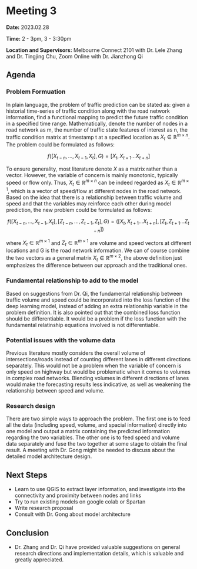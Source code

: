 # Meeting 3

**Date:** 2023.02.28

**Time:** 2 - 3pm, 3 - 3:30pm

**Location and Supervisors:** Melbourne Connect 2101 with Dr. Lele Zhang and Dr. Tingjing Chu, Zoom Online with Dr. Jianzhong Qi 

## Agenda

### Problem Formuation 

In plain language, the problem of traffic prediction can be stated as: given a historial time-series of traffic condition along with the road network information,
find a functional mapping to predict the future traffic condition in a specified time range. Mathematically, denote the number of nodes in a road network as m, the number of traffic state features of interest
as n, the traffic condition matrix at timestamp t at a specified location as $X_t \in \mathbb{R}^{m \times n}$. The problem could be formulated as follows:

$$ f([X_{t-n}, ..., X_{t-1}, X_t], G) = [X_t, X_{t+1} ... X_{t+n}] $$ 

To ensure generality, most literature denote $X$ as a matrix rather than a vector. However, the variable of concern is mainly monotonic, typically speed or flow only.
Thus, $X_t \in \mathbb{R}^{m \times n}$ can be indeed regarded as $X_t \in \mathbb{R}^{m \times 1}$, which is a vector of speed/flow at different nodes in the road network. 
Based on the idea that there is a relationship between traffic volume and speed and that the variables may reinforce each other during model prediction, 
the new problem could be formulated as follows:

$$ f([X_{t-n}, ..., X_{t-1}, X_t], [Z_{t-n}, ..., Z_{t-1}, Z_t], G) = ([X_t, X_{t+1} ... X_{t+n}], [Z_t, Z_{t+1} ... Z_{t+n}]) $$ 

where $X_t \in \mathbb{R}^{m \times 1}$ and $Z_t \in \mathbb{R}^{m \times 1}$ are volume and speed vectors at different locations and G is the road network information. We can of course combine the
two vectors as a general matrix $X_t \in \mathbb{R}^{m \times 2}$, the above definition just emphasizes the difference between our approach and the traditional ones. 

### Fundamental relationship to add to the model 

Based on suggestions from Dr. Qi, the fundamental relationship between traffic volume and speed could be incorporated into the loss function of the deep learning model, instead of
adding an extra relationship variable in the problem definition. It is also pointed out that the combined loss function should be differentiable. It would be a problem if the loss
function with the fundamental relatinship equations involved is not differentiable. 

### Potential issues with the volume data

Previous literature mostly considers the overall volume of intersections/roads instead of counting different lanes in different directions separately. This would not be a problem when the variable of concern is
only speed on highway but would be problematic when it comes to volumes in complex road networks. Blending volumes in different directions of lanes would make
the forecasting results less indicative, as well as weakening the relationship between speed and volume. 

### Research design 

There are two simple ways to approach the problem. The first one is to feed all the data (including speed, volume, and spacial information) directly into one model
and output a matrix containing the predicted information regarding the two variables. The other one is to feed speed and volume data separately and fuse the two
together at some stage to obtain the final result. A meeting with Dr. Gong might be needed to discuss about the detailed model architecture design. 

## Next Steps
- Learn to use QGIS to extract layer information, and investigate into the connectivity and proximity between nodes and links
- Try to run existing models on google colab or Spartan
- Write research proposal 
- Consult with Dr. Gong about model architecture 

## Conclusion
- Dr. Zhang and Dr. Qi have provided valuable suggestions on general research directions and implementation details, which is valuable and greatly appreciated.  
